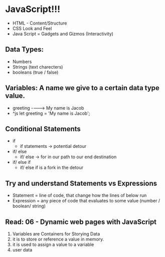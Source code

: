 # JavaScript!!!

* HTML - Content/Structure
* CSS Look and Feel
* Java Script = Gadgets and Gizmos (Interactivity)

## Data Types:
* Numbers 
* Strings (text charecters)
* booleans (true / false)

## Variables: A name we give to a certain data type value.
* greeting ----> My name is Jacob
* ^js  let greeting = 'My name is Jacob';

## Conditional Statements
* if
  * if statements -> potential detour
* if/ else
  * if/ else -> for in our path to our end destination
* if/ else if
  * if/ else if is a fork in the detour

## Try and understand Statements vs Expressions
* Statement = line of code, that change how the lines of below run
* Expression = any piece of code that evaluates to some value (number / boolean/ string)

## Read: 06 - Dynamic web pages with JavaScript
1. Variables are Containers for Storying Data
2. it is to store or reference a value in memory.
3. it is used to assign a value to a variable
4. user data